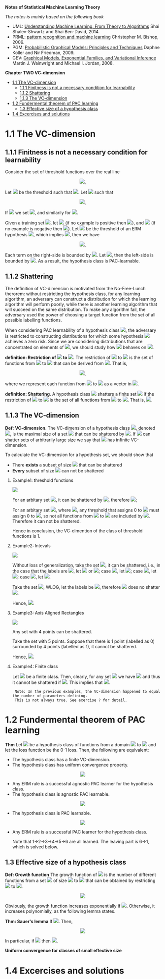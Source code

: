 **Notes of Statistical Machine Learning Theory**

*The notes is mainly based on the following book*

- UML: [Understanding Machine Learning: From Theory to Algorithms](https://www.cs.huji.ac.il/~shais/UnderstandingMachineLearning/understanding-machine-learning-theory-algorithms.pdf)  Shai Shalev-Shwartz and Shai Ben-David, 2014.
- PRML: [pattern recognition and machine learning](http://users.isr.ist.utl.pt/~wurmd/Livros/school/Bishop%20-%20Pattern%20Recognition%20And%20Machine%20Learning%20-%20Springer%20%202006.pdf) Christopher M. Bishop, 2006.
- PGM: [Probabilistic Graphical Models: Principles and Techniques](https://mitpress.mit.edu/books/probabilistic-graphical-models) Daphne Koller and Nir Friedman, 2009.
- GEV: [Graphical Models, Exponential Families, and Variational Inference](https://people.eecs.berkeley.edu/~wainwrig/Papers/WaiJor08_FTML.pdf) Martin J. Wainwright and Michael I. Jordan, 2008.

**Chapter TWO VC-dimension**


- [1.1 The VC-dimension](#11-the-vc-dimension)
  - [1.1.1 Finitness is not a necessary condition for learnability](#111-finitness-is-not-a-necessary-condition-for-learnability)
  - [1.1.2 Shattering](#112-shattering)
  - [1.1.3 The VC-dimension](#113-the-vc-dimension)
- [1.2 Fundermental theorem of PAC learning](#12-fundermental-theorem-of-pac-learning)
  - [1.3 Effective size of a hypothesis class](#13-effective-size-of-a-hypothesis-class)
- [1.4 Excercises and solutions](#14-excercises-and-solutions)

# 1.1 The VC-dimension

## 1.1.1 Finitness is not a necessary condition for learnability

Consider the set of threshold functions over the real line

<div align=center>
<img src=http://latex.codecogs.com/gif.latex?\mathcal{H}%3D\{h_a(x)%3D\mathbb{I}_{[x\leq%20a]},a\in\mathbb{R}\}>,
</div align=center>

Let <img src=http://latex.codecogs.com/gif.latex?a^*> be the threshold such that <img src=http://latex.codecogs.com/gif.latex?L_\mathcal{D}(h^*)%3D0>. Let <img src=http://latex.codecogs.com/gif.latex?a_0%3Ca^*%3Ca_1> such that

<div align=center>
<img src=http://latex.codecogs.com/gif.latex?\mathop{\mathbb{P}}\limits_{x\sim\mathcal{D}_x}[x\in(a_0,a^*)]%3D\mathop{\mathbb{P}}\limits_{x\sim\mathcal{D}_x}[x\in(a^*,a_1)]%3D\epsilon>,
</div align=center>

If <img src=http://latex.codecogs.com/gif.latex?\mathcal{D}_x(-\infty,a^*)\leq\epsilon> we set <img src=http://latex.codecogs.com/gif.latex?a_0%3D-\infty>, and similarily for <img src=http://latex.codecogs.com/gif.latex?a_1>.

Given a training set <img src=http://latex.codecogs.com/gif.latex?S>, let <img src=http://latex.codecogs.com/gif.latex?b_0%3D\max\{x:(x,1)\in%20S\}> (if no example is positive then <img src=http://latex.codecogs.com/gif.latex?b_0%3D-\infty>), and <img src=http://latex.codecogs.com/gif.latex?b_1%3D\min\{x:(x,0)\in%20S\}> (if no example is negative then <img src=http://latex.codecogs.com/gif.latex?b_1%3D\infty>). Let <img src=http://latex.codecogs.com/gif.latex?b_S> be the threshold of an ERM hypothesis <img src=http://latex.codecogs.com/gif.latex?h_S>, which implies <img src=http://latex.codecogs.com/gif.latex?b_S\in(b_0,b_1)>, then we have

<div align=center>
<img src=http://latex.codecogs.com/gif.latex?\mathop{\mathbb{P}}\limits_{S\sim\mathcal{D}^m}[L_\mathcal{D}(h_S)%3C\epsilon]\leq\mathop{\mathbb{P}}\limits_{S\sim\mathcal{D}^m}[b_0%3Ca_0]+\mathop{\mathbb{P}}\limits_{S\sim\mathcal{D}^m}[b_1%3Ea_1]>,
</div align=center>

Each term on the right-side is bounded by <img src=http://latex.codecogs.com/gif.latex?(1-\epsilon)^m\leq%20e^{-\epsilon%20m}>. Let <img src=http://latex.codecogs.com/gif.latex?m%3E\log(2/\delta)/\epsilon>, then the left-side is bounded by <img src=http://latex.codecogs.com/gif.latex?\delta>. As a result, the hypothesis class is PAC-learnable.

## 1.1.2 Shattering

The definition of VC-dimension is motivated from the No-Free-Lunch therorem: without restricting the hypothesis class, for any learning algorithm, an adversary can construct a distribution for which the learning algorithm will perform poorly, while there is another learning algorithm that will succeed on the same distribution. To make any algorithm fail, the adversary used the power of choosing a target function from the set of all possible labelling functions.

When considering PAC learnability of a hypothesis class <img src=http://latex.codecogs.com/gif.latex?\mathcal{H}>, the adversary is restricted to constructing distributions for which some hypothesis <img src=http://latex.codecogs.com/gif.latex?h\in\mathcal{H}> achieves a zero risk. Since we are considering distributions that are concentrated on elements of <img src=http://latex.codecogs.com/gif.latex?C>, we should study how <img src=http://latex.codecogs.com/gif.latex?h\in\mathcal{H}> behaves on <img src=http://latex.codecogs.com/gif.latex?C>.

**definition: Restriction of <img src=http://latex.codecogs.com/gif.latex?\mathcal{H}> to <img src=http://latex.codecogs.com/gif.latex?C>**. The restriction of <img src=http://latex.codecogs.com/gif.latex?\mathcal{H}> to <img src=http://latex.codecogs.com/gif.latex?C> is the set of functions from <img src=http://latex.codecogs.com/gif.latex?C> to <img src=http://latex.codecogs.com/gif.latex?\{0,1\}> that can be derived from <img src=http://latex.codecogs.com/gif.latex?\mathcal{H}>. That is,

<div align=center>
<img src=http://latex.codecogs.com/gif.latex?\mathcal{H}_C%3D\{(h(c_1),\cdots,h(c_m)):h\in\mathcal{H}\}>,
</div align=center>

where we represent each function from <img src=http://latex.codecogs.com/gif.latex?C> to <img src=http://latex.codecogs.com/gif.latex?\{0,1\}> as a vector in <img src=http://latex.codecogs.com/gif.latex?\{0,1\}^{|C|}>.

**definition: Shattering**. A hypothesis class <img src=http://latex.codecogs.com/gif.latex?\mathcal{H}> shatters a finite set <img src=http://latex.codecogs.com/gif.latex?C\in\mathcal{X}> if the restriction of <img src=http://latex.codecogs.com/gif.latex?\mathcal{H}> to <img src=http://latex.codecogs.com/gif.latex?C> is the set of all functions from <img src=http://latex.codecogs.com/gif.latex?C> to <img src=http://latex.codecogs.com/gif.latex?\{0,1\}>. That is, <img src=http://latex.codecogs.com/gif.latex?|\mathcal{H}_C|%3D2^{|C|}>.

## 1.1.3 The VC-dimension

**Def: VC-dimension**. The VC-dimension of a hypothesis class <img src=http://latex.codecogs.com/gif.latex?\mathcal{H}>, denoted <img src=http://latex.codecogs.com/gif.latex?\text{VCdim}(\mathcal{H})>, is the maximal size of a set <img src=http://latex.codecogs.com/gif.latex?C\subset\mathcal{X}> that can be shattered by <img src=http://latex.codecogs.com/gif.latex?\mathcal{H}>. If <img src=http://latex.codecogs.com/gif.latex?\mathcal{H}> can shatter sets of arbitrarily large size we say that <img src=http://latex.codecogs.com/gif.latex?\mathcal{H}> has infinite VC-dimension.

To calculate the VC-dimension for a hypothesis set, we should show that

  - There **exists** a subset of size <img src=http://latex.codecogs.com/gif.latex?d> that can be shattered
  - **Every** subset of size <img src=http://latex.codecogs.com/gif.latex?d+1> can not be shattered

1. Example1: threshold functions

    <img src=http://latex.codecogs.com/gif.latex?\mathcal{H}%3D\{\mathbb{I}_{x\leq%20a}:a\in\mathbb{R}\}>
  
    For an arbitary set <img src=http://latex.codecogs.com/gif.latex?\{c\}>, it can be shattered by <img src=http://latex.codecogs.com/gif.latex?\mathcal{H}>, therefore <img src=http://latex.codecogs.com/gif.latex?\text{VCdim}(\mathcal{H})\geq%201>;

    For an arbitary set <img src=http://latex.codecogs.com/gif.latex?\{c_1,c_2\}>, where <img src=http://latex.codecogs.com/gif.latex?c_1\leq%20c_2>, any threshold that assigns 0 to <img src=http://latex.codecogs.com/gif.latex?c_1> must assign 0 to <img src=http://latex.codecogs.com/gif.latex?c_2>, so not all functions from <img src=http://latex.codecogs.com/gif.latex?\mathcal{C}> to <img src=http://latex.codecogs.com/gif.latex?\{0,1\}> are included by <img src=http://latex.codecogs.com/gif.latex?\mathcal{H}_C>. Therefore it can not be shattered.

    Hence in conclusion, the VC-dimention of the class of threshold functions is 1.

2. Example2: Intevals

    <img src=http://latex.codecogs.com/gif.latex?\mathcal{H}%3D\{\mathbb{I}_{x\in(a,b)}:a%3Cb,a,b\in\mathbb{R}\}>

    Without loss of generalization, take the set <img src=http://latex.codecogs.com/gif.latex?C%3D\{1,2\}>, it can be shattered, i.e., in the case that the labels are <img src=http://latex.codecogs.com/gif.latex?(0,0)>, let <img src=http://latex.codecogs.com/gif.latex?a%3E2> or <img src=http://latex.codecogs.com/gif.latex?b%3C1>; case <img src=http://latex.codecogs.com/gif.latex?(0,1)>, let <img src=http://latex.codecogs.com/gif.latex?a%3C2%3Cb>; case <img src=http://latex.codecogs.com/gif.latex?(1,0)>, let <img src=http://latex.codecogs.com/gif.latex?a%3C1%3Cb%3C2>; case <img src=http://latex.codecogs.com/gif.latex?(1,1)>, let <img src=http://latex.codecogs.com/gif.latex?a%3C1,b%3E2>.

    Take the set <img src=http://latex.codecogs.com/gif.latex?C%3D\{c_1,c_2,c_3\}>, WLOG, let the labels be  <img src=http://latex.codecogs.com/gif.latex?(1,0,1)>, therefore <img src=http://latex.codecogs.com/gif.latex?\mathcal{H}> does no shatter  <img src=http://latex.codecogs.com/gif.latex?C>.

    Hence, <img src=http://latex.codecogs.com/gif.latex?\text{VCdim}(\mathcal{H})%3D2>.

3. Example3: Axis Aligned Rectangles

    <img src=http://latex.codecogs.com/gif.latex?\mathcal{H}%3D\{\mathbb{I}_{a_1\leq%20x_1\leq%20a_2,b_1\leq%20x_2\leq%20b_2)}:a_1%3Ca_2,b_1%3Cb_2\}>

    Any set with 4 points can be shattered.

    Take the set with 5 points. Suppose that there is 1 point (labelled as 0) surrounded by 4 points (labelled as 1), it cannot be shattered.

    Hence, <img src=http://latex.codecogs.com/gif.latex?\text{VCdim}(\mathcal{H})%3D4>.

4. Example4: Finite class

    Let <img src=http://latex.codecogs.com/gif.latex?\mathcal{H}> be a finite class. Then, clearly, for any set  <img src=http://latex.codecogs.com/gif.latex?C> we have <img src=http://latex.codecogs.com/gif.latex?|\mathcal{H}_C|\leq|\mathcal{H}|> and thus it cannot be shattered if <img src=http://latex.codecogs.com/gif.latex?|\mathcal{H}|%3C2^{|C|}>. This implies that <img src=http://latex.codecogs.com/gif.latex?\text{VCdim}(\mathcal{H})%3C\log_2|\mathcal{H}|>.

        Note: In the previous examples, the VC-dimension happened to equal the number of parameters defining. 
        This is not always true. See exercise ? for detail.

# 1.2 Fundermental theorem of PAC learning

**Thm** Let <img src=http://latex.codecogs.com/gif.latex?\mathcal{H}> be a hypothesis class of functions from a domain <img src=http://latex.codecogs.com/gif.latex?\mathcal{X}> to <img src=http://latex.codecogs.com/gif.latex?\{0,1\}> and let the loss function be the 0-1 loss. Then, the following are equivalent:

 - The hypothesis class has a finite VC-dimension.
 - The hypothesis class has uniform convergence property.

<div align=center>
<img src=http://latex.codecogs.com/gif.latex?m_\mathcal{H}^{UC}(\epsilon,\delta)%3DO\left(\frac{d+\log(1/\delta)}{\epsilon^2}\right)>
</div align=center>

 - Any ERM rule is a successful agnostic PAC learner for the hypothesis class.
 - The hypothesis class is agnostic PAC learnable.

<div align=center>
<img src=http://latex.codecogs.com/gif.latex?m_\mathcal{H}(\epsilon,\delta)%3DO\left(\frac{d+\log(1/\delta)}{\epsilon^2}\right)>
</div align=center>

 - The hypothesis class is PAC learnable.

<div align=center>
<img src=http://latex.codecogs.com/gif.latex?m_\mathcal{H}(\epsilon,\delta)%3DO\left(\frac{d\log(1/\epsilon)+\log(1/\delta)}{\epsilon}\right)>
</div align=center>

 - Any ERM rule is a successful PAC learner for the hypothesis class.

    Note that 1->2->3->4->5->6 are all learned. The leaving part is 6->1, which is solved below.

## 1.3 Effective size of a hypothesis class

**Def: Growth function** The growth function of <img src=http://latex.codecogs.com/gif.latex?\mathcal{H}> is the number of different functions from a set <img src=http://latex.codecogs.com/gif.latex?C> of size <img src=http://latex.codecogs.com/gif.latex?m> to <img src=http://latex.codecogs.com/gif.latex?\{0,1\}> that can be obtained by restricting <img src=http://latex.codecogs.com/gif.latex?\mathcal{H}> to <img src=http://latex.codecogs.com/gif.latex?C>.

<div align=center>
<img src=http://latex.codecogs.com/gif.latex?\tau_\mathcal{H}(m)%3D\max_{C\in\mathcal{X}:|C|%3Dm}|\mathcal{H}_C|>
</div align=center>

Obviously, the growth function increases exponentially if <img src=http://latex.codecogs.com/gif.latex?m\leq\text{VCdim}(\mathcal{H})>. Otherwise, it increases polynomially, as the following lemma states.

**Thm: Sauer's lemma** If <img src=http://latex.codecogs.com/gif.latex?\text{VCdim}\leq%20d%3C\infty>. Then,

<div align=center>
<img src=http://latex.codecogs.com/gif.latex?\forall%3Dm,\tau_\mathcal{H}(m)\leq\sum_{i%3D0}^d\binom{m}{i}>
</div align=center>

In particular, if <img src=http://latex.codecogs.com/gif.latex?m%3Ed+1> then <img src=http://latex.codecogs.com/gif.latex?\tau_\mathcal{H}(m)(em/d)^d>.

**Uniform convergence for classes of small effective size**

# 1.4 Excercises and solutions